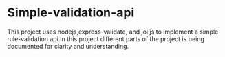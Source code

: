 # Simple-validation-api
This project uses nodejs,express-validate, and joi.js to implement a simple rule-validation api.In this project different parts of the project is being documented for clarity and understanding.
